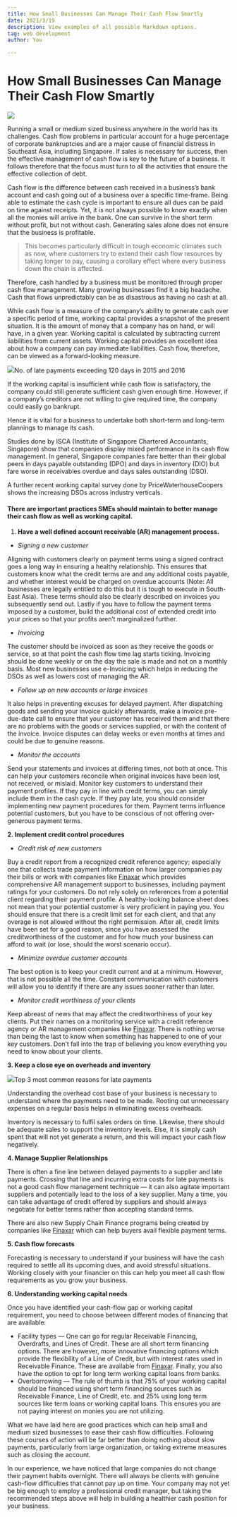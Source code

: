 ```yaml
---
title: How Small Businesses Can Manage Their Cash Flow Smartly
date: 2021/3/19
description: View examples of all possible Markdown options.
tag: web development
author: You

---
```

# **How Small Businesses Can Manage Their Cash Flow Smartly**

![](https://cdn-images-1.medium.com/max/800/1*_GIeORcE4Wx1xrH5VKhohQ.jpeg)

Running a small or medium sized business anywhere in the world has its challenges. Cash flow problems in particular account for a huge percentage of corporate bankruptcies and are a major cause of financial distress in Southeast Asia, including Singapore. If sales is necessary for success, then the effective management of cash flow is key to the future of a business. It follows therefore that the focus must turn to all the activities that ensure the effective collection of debt.

Cash flow is the difference between cash received in a business’s bank account and cash going out of a business over a specific time-frame. Being able to estimate the cash cycle is important to ensure all dues can be paid on time against receipts. Yet, it is not always possible to know exactly when all the monies will arrive in the bank. One can survive in the short term without profit, but not without cash. Generating sales alone does not ensure that the business is profitable.

> This becomes particularly difficult in tough economic climates such as now, where customers try to extend their cash flow resources by taking longer to pay, causing a corollary effect where every business down the chain is affected.

Therefore, cash handled by a business must be monitored through proper cash flow management. Many growing businesses find it a big headache. Cash that flows unpredictably can be as disastrous as having no cash at all.

While cash flow is a measure of the company’s ability to generate cash over a specific period of time, working capital provides a snapshot of the present situation. It is the amount of money that a company has on hand, or will have, in a given year. Working capital is calculated by subtracting current liabilities from current assets. Working capital provides an excellent idea about how a company can pay immediate liabilities. Cash flow, therefore, can be viewed as a forward-looking measure.

![](https://cdn-images-1.medium.com/max/600/1*Th5kT-KMXVQmrwROR5ZuHg.png)No. of late payments exceeding 120 days in 2015 and 2016

If the working capital is insufficient while cash flow is satisfactory, the company could still generate sufficient cash given enough time. However, if a company’s creditors are not willing to give required time, the company could easily go bankrupt.  
   
 Hence it is vital for a business to undertake both short-term and long-term plannings to manage its cash.   
   
 Studies done by ISCA (Institute of Singapore Chartered Accountants, Singapore) show that companies display mixed performance in its cash flow management. In general, Singapore companies fare better than their global peers in days payable outstanding (DPO) and days in inventory (DIO) but fare worse in receivables overdue and days sales outstanding (DSO).

A further recent working capital survey done by PriceWaterhouseCoopers shows the increasing DSOs across industry verticals.

#### **There are important practices SMEs should maintain to better manage their cash flow as well as working capital.**

1. **Have a well defined account receivable (AR) management process.**

* _Signing a new customer_

Aligning with customers clearly on payment terms using a signed contract goes a long way in ensuring a healthy relationship. This ensures that customers know what the credit terms are and any additional costs payable, and whether interest would be charged on overdue accounts (Note: All businesses are legally entitled to do this but it is tough to execute in South-East Asia). These terms should also be clearly described on invoices you subsequently send out. Lastly if you have to follow the payment terms imposed by a customer, build the additional cost of extended credit into your prices so that your profits aren’t marginalized further.

* _Invoicing_

The customer should be invoiced as soon as they receive the goods or service, so at that point the cash flow time lag starts ticking. Invoicing should be done weekly or on the day the sale is made and not on a monthly basis. Most new businesses use e-Invoicing which helps in reducing the DSOs as well as lowers cost of managing the AR.

* _Follow up on new accounts or large invoices_

It also helps in preventing excuses for delayed payment. After dispatching goods and sending your invoice quickly afterwards, make a invoice pre-due-date call to ensure that your customer has received them and that there are no problems with the goods or services supplied, or with the content of the invoice. Invoice disputes can delay weeks or even months at times and could be due to genuine reasons.

* _Monitor the accounts_

Send your statements and invoices at differing times, not both at once. This can help your customers reconcile when original invoices have been lost, not received, or mislaid. Monitor key customers to understand their payment profiles. If they pay in line with credit terms, you can simply include them in the cash cycle. If they pay late, you should consider implementing new payment procedures for them. Payment terms influence potential customers, but you have to be conscious of not offering over-generous payment terms.

**2. Implement credit control procedures**

* _Credit risk of new customers_

Buy a credit report from a recognized credit reference agency; especially one that collects trade payment information on how larger companies pay their bills or work with companies like [Finaxar](https://www.finaxar.com) which provides comprehensive AR management support to businesses, including payment ratings for your customers. Do not rely solely on references from a potential client regarding their payment profile. A healthy-looking balance sheet does not mean that your potential customer is very proficient in paying you. You should ensure that there is a credit limit set for each client, and that any overage is not allowed without the right permission. After all, credit limits have been set for a good reason, since you have assessed the creditworthiness of the customer and for how much your business can afford to wait (or lose, should the worst scenario occur).

* _Minimize overdue customer accounts_

The best option is to keep your credit current and at a minimum. However, that is not possible all the time. Constant communication with customers will allow you to identify if there are any issues sooner rather than later.

* _Monitor credit worthiness of your clients_

Keep abreast of news that may affect the creditworthiness of your key clients. Put their names on a monitoring service with a credit reference agency or AR management companies like [Finaxar](https://www.finaxar.com). There is nothing worse than being the last to know when something has happened to one of your key customers. Don’t fall into the trap of believing you know everything you need to know about your clients.

**3. Keep a close eye on overheads and inventory**

![](https://cdn-images-1.medium.com/max/600/1*HJGLktPi9gMsm8CAu5eSPw.png)Top 3 most common reasons for late payments

Understanding the overhead cost base of your business is necessary to understand where the payments need to be made. Rooting out unnecessary expenses on a regular basis helps in eliminating excess overheads.

Inventory is necessary to fulfil sales orders on time. Likewise, there should be adequate sales to support the inventory levels. Else, it is simply cash spent that will not yet generate a return, and this will impact your cash flow negatively.

**4. Manage Supplier Relationships**

There is often a fine line between delayed payments to a supplier and late payments. Crossing that line and incurring extra costs for late payments is not a good cash flow management technique — it can also agitate important suppliers and potentially lead to the loss of a key supplier. Many a time, you can take advantage of credit offered by suppliers and should always negotiate for better terms rather than accepting standard terms.

There are also new Supply Chain Finance programs being created by companies like [Finaxar](https://www.finaxar.com) which can help buyers avail flexible payment terms.

**5. Cash flow forecasts**

Forecasting is necessary to understand if your business will have the cash required to settle all its upcoming dues, and avoid stressful situations. Working closely with your financier on this can help you meet all cash flow requirements as you grow your business.

**6. Understanding working capital needs**

Once you have identified your cash-flow gap or working capital requirement, you need to choose between different modes of financing that are available:

* Facility types — One can go for regular Receivable Financing, Overdrafts, and Lines of Credit. These are all short term financing options. There are however, more innovative financing options which provide the flexibility of a Line of Credit, but with interest rates used in Receivable Finance. These are available from [Finaxar](https://www.finaxar.com). Finally, you also have the option to opt for long term working capital loans from banks.
* Overborrowing — The rule of thumb is that 75% of your working capital should be financed using short term financing sources such as Receivable Finance, Line of Credit, etc. and 25% using long term sources like term loans or working capital loans. This ensures you are not paying interest on monies you are not utilizing.

What we have laid here are good practices which can help small and medium sized businesses to ease their cash flow difficulties. Following these courses of action will be far better than doing nothing about slow payments, particularly from large organization, or taking extreme measures such as closing the account.

In our experience, we have noticed that large companies do not change their payment habits overnight. There will always be clients with genuine cash-flow difficulties that cannot pay up on time. Your company may not yet be big enough to employ a professional credit manager, but taking the recommended steps above will help in building a healthier cash position for your business.